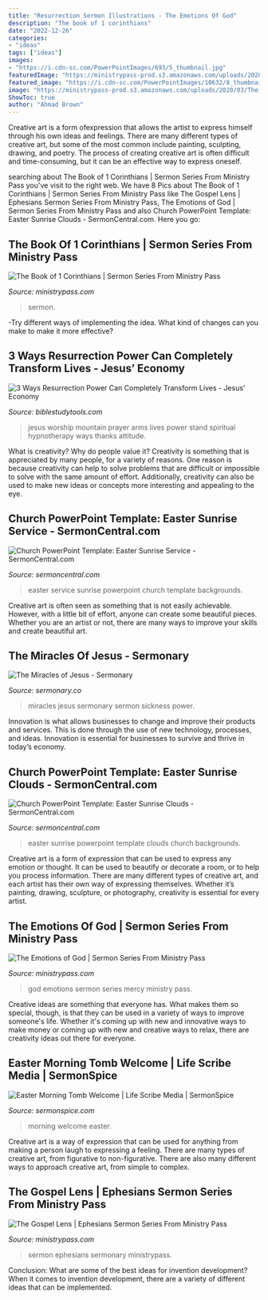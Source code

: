 ```yaml
---
title: "Resurrection Sermon Illustrations - The Emotions Of God"
description: "The book of 1 corinthians"
date: "2022-12-26"
categories:
- "ideas"
tags: ["ideas"]
images:
- "https://i.cdn-sc.com/PowerPointImages/693/5_thumbnail.jpg"
featuredImage: "https://ministrypass-prod.s3.amazonaws.com/uploads/2020/03/The-Emotions-Of-God-Attributes-Of-God-Sermon-Series.jpg"
featured_image: "https://i.cdn-sc.com/PowerPointImages/10632/8_thumbnail.jpg"
image: "https://ministrypass-prod.s3.amazonaws.com/uploads/2020/03/The-Emotions-Of-God-Attributes-Of-God-Sermon-Series.jpg"
ShowToc: true
author: "Ahmad Brown"
---
```



Creative art is a form ofexpression that allows the artist to express himself through his own ideas and feelings. There are many different types of creative art, but some of the most common include painting, sculpting, drawing, and poetry. The process of creating creative art is often difficult and time-consuming, but it can be an effective way to express oneself.

	

		
searching about The Book of 1 Corinthians | Sermon Series From Ministry Pass you've visit to the right web. We have 8 Pics about The Book of 1 Corinthians | Sermon Series From Ministry Pass like The Gospel Lens | Ephesians Sermon Series From Ministry Pass, The Emotions of God | Sermon Series From Ministry Pass and also Church PowerPoint Template: Easter Sunrise Clouds - SermonCentral.com. Here you go:
		
    
## The Book Of 1 Corinthians | Sermon Series From Ministry Pass

<img loading=lazy src="https://ministrypass-prod.s3.amazonaws.com/uploads/2020/10/The-Book-Of-1-Corinthians-Sermon-Series-576x324.jpg" onerror="this.onerror=null;this.src='https://tse4.mm.bing.net/th?id=OIP.saiIl6J7eDer521dI0JwqAHaEK&amp;pid=15.1';" alt="The Book of 1 Corinthians | Sermon Series From Ministry Pass">

_Source: ministrypass.com_

>sermon. 

	

-Try different ways of implementing the idea. What kind of changes can you make to make it more effective? 

    
## 3 Ways Resurrection Power Can Completely Transform Lives - Jesus’ Economy

<img loading=lazy src="http://media.salemwebnetwork.com/cms/CW/family/13407-mountain-prayer-worship-stand-arms-wide.1200w.tn.jpg" onerror="this.onerror=null;this.src='https://tse2.mm.bing.net/th?id=OIP.WOgZDp8VwyxNkdHGEjG8dwHaD3&amp;pid=15.1';" alt="3 Ways Resurrection Power Can Completely Transform Lives - Jesus’ Economy">

_Source: biblestudytools.com_

>jesus worship mountain prayer arms lives power stand spiritual hypnotherapy ways thanks attitude. 

	

What is creativity? Why do people value it?
Creativity is something that is appreciated by many people, for a variety of reasons. One reason is because creativity can help to solve problems that are difficult or impossible to solve with the same amount of effort. Additionally, creativity can also be used to make new ideas or concepts more interesting and appealing to the eye.

    
## Church PowerPoint Template: Easter Sunrise Service - SermonCentral.com

<img loading=lazy src="https://i.cdn-sc.com/PowerPointImages/693/5_thumbnail.jpg" onerror="this.onerror=null;this.src='https://tse2.mm.bing.net/th?id=OIP.394_DDk2YhECBRd2sOPh5wHaEK&amp;pid=15.1';" alt="Church PowerPoint Template: Easter Sunrise Service - SermonCentral.com">

_Source: sermoncentral.com_

>easter service sunrise powerpoint church template backgrounds. 

	

Creative art is often seen as something that is not easily achievable. However, with a little bit of effort, anyone can create some beautiful pieces. Whether you are an artist or not, there are many ways to improve your skills and create beautiful art.

    
## The Miracles Of Jesus - Sermonary

<img loading=lazy src="https://sermonary.s3.amazonaws.com/uploads/2019/02/The-Miracles-Of-Jesus-Sermon-Series-470x263.jpg" onerror="this.onerror=null;this.src='https://tse1.mm.bing.net/th?id=OIP.CyKiFG8-mFlfr1wlaYCmRgAAAA&amp;pid=15.1';" alt="The Miracles of Jesus - Sermonary">

_Source: sermonary.co_

>miracles jesus sermonary sermon sickness power. 

	

Innovation is what allows businesses to change and improve their products and services. This is done through the use of new technology, processes, and ideas. Innovation is essential for businesses to survive and thrive in today’s economy.

    
## Church PowerPoint Template: Easter Sunrise Clouds - SermonCentral.com

<img loading=lazy src="https://i.cdn-sc.com/PowerPointImages/10632/8_thumbnail.jpg" onerror="this.onerror=null;this.src='https://tse4.mm.bing.net/th?id=OIP.v9J9DjaaDSsbHwCrnX2BCwHaEK&amp;pid=15.1';" alt="Church PowerPoint Template: Easter Sunrise Clouds - SermonCentral.com">

_Source: sermoncentral.com_

>easter sunrise powerpoint template clouds church backgrounds. 

	

Creative art is a form of expression that can be used to express any emotion or thought. It can be used to beautify or decorate a room, or to help you process information. There are many different types of creative art, and each artist has their own way of expressing themselves. Whether it’s painting, drawing, sculpture, or photography, creativity is essential for every artist.

    
## The Emotions Of God | Sermon Series From Ministry Pass

<img loading=lazy src="https://ministrypass-prod.s3.amazonaws.com/uploads/2020/03/The-Emotions-Of-God-Attributes-Of-God-Sermon-Series.jpg" onerror="this.onerror=null;this.src='https://tse3.mm.bing.net/th?id=OIP.B9z8orDxkWG5tcZTChuu5AHaEL&amp;pid=15.1';" alt="The Emotions of God | Sermon Series From Ministry Pass">

_Source: ministrypass.com_

>god emotions sermon series mercy ministry pass. 

	

Creative ideas are something that everyone has. What makes them so special, though, is that they can be used in a variety of ways to improve someone's life. Whether it's coming up with new and innovative ways to make money or coming up with new and creative ways to relax, there are creativity ideas out there for everyone.

    
## Easter Morning Tomb Welcome | Life Scribe Media | SermonSpice

<img loading=lazy src="http://sermonspiceuploads.s3.amazonaws.com/3265/fp_59624/eastermorningtombwelcomehd_full.jpg" onerror="this.onerror=null;this.src='https://tse1.mm.bing.net/th?id=OIP.OOzoMUqy7CjbEoxuI4e0xQHaEL&amp;pid=15.1';" alt="Easter Morning Tomb Welcome | Life Scribe Media | SermonSpice">

_Source: sermonspice.com_

>morning welcome easter. 

	

Creative art is a way of expression that can be used for anything from making a person laugh to expressing a feeling. There are many types of creative art, from figurative to non-figurative. There are also many different ways to approach creative art, from simple to complex.

    
## The Gospel Lens | Ephesians Sermon Series From Ministry Pass

<img loading=lazy src="https://ministrypass-prod.s3.amazonaws.com/uploads/2020/08/The-Gospel-Lens-Ephesians-Sermon-Series.jpg" onerror="this.onerror=null;this.src='https://tse3.mm.bing.net/th?id=OIP.bGYij8ZYkzGqXH0KSlVFfgHaEL&amp;pid=15.1';" alt="The Gospel Lens | Ephesians Sermon Series From Ministry Pass">

_Source: ministrypass.com_

>sermon ephesians sermonary ministrypass. 

	

Conclusion: What are some of the best ideas for invention development?
When it comes to invention development, there are a variety of different ideas that can be implemented.

